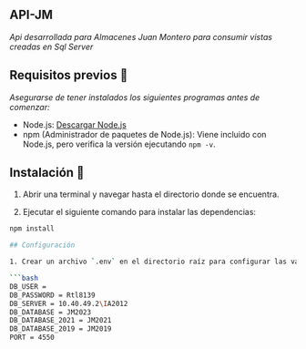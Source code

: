 ## API-JM

_Api desarrollada para Almacenes Juan Montero para consumir vistas creadas en Sql Server_

## Requisitos previos 📄

_Asegurarse de tener instalados los siguientes programas antes de comenzar:_

- Node.js: [Descargar Node.js](https://nodejs.org/)
- npm (Administrador de paquetes de Node.js): Viene incluido con Node.js, pero verifica la versión ejecutando `npm -v`.

## Instalación 📄

1. Abrir una terminal y navegar hasta el directorio donde se encuentra.

2. Ejecutar el siguiente comando para instalar las dependencias:

```bash
npm install

## Configuración

1. Crear un archivo `.env` en el directorio raíz para configurar las variables de entorno.

```bash
DB_USER = 
DB_PASSWORD = Rtl8139
DB_SERVER = 10.40.49.2\IA2012
DB_DATABASE = JM2023
DB_DATABASE_2021 = JM2021
DB_DATABASE_2019 = JM2019
PORT = 4550
